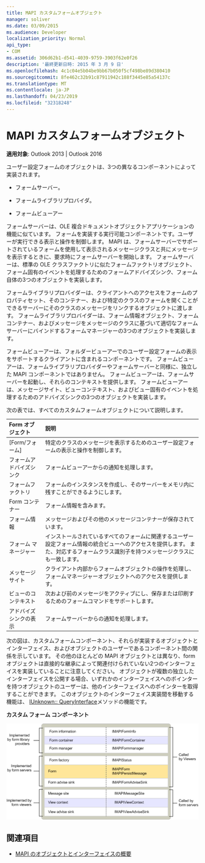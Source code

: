 ```yaml
---
title: MAPI カスタムフォームオブジェクト
manager: soliver
ms.date: 03/09/2015
ms.audience: Developer
localization_priority: Normal
api_type:
- COM
ms.assetid: 306d62b1-d541-4039-9759-3903f62e0f26
description: '最終更新日時: 2015 年 3 月 9 日'
ms.openlocfilehash: 4c1c04e5b04be9bb67b050f5cf498be89d380410
ms.sourcegitcommit: 8fe462c32b91c87911942c188f3445e85a54137c
ms.translationtype: MT
ms.contentlocale: ja-JP
ms.lasthandoff: 04/23/2019
ms.locfileid: "32318248"
---
```

# <a name="mapi-custom-form-objects"></a>MAPI カスタムフォームオブジェクト
  
**適用対象**: Outlook 2013 | Outlook 2016 
  
ユーザー設定フォームのオブジェクトは、3つの異なるコンポーネントによって実装されます。
  
- フォームサーバー。
    
- フォームライブラリプロバイダ。
    
- フォームビューアー
    
フォームサーバーは、OLE 複合ドキュメントオブジェクトアプリケーションの機能に似ています。 フォームを実装する実行可能コンポーネントです。ユーザーが実行できる表示と操作を制御します。 MAPI は、フォームサーバーでサポートされているフォームを使用して表示されるメッセージクラスと共にメッセージを表示するときに、要求時にフォームサーバーを開始します。 フォームサーバーは、標準の OLE クラスファクトリに似たフォームファクトリオブジェクト、フォーム固有のイベントを処理するためのフォームアドバイズシンク、フォーム自体の3つのオブジェクトを実装します。 
  
フォームライブラリプロバイダーは、クライアントへのアクセスをフォームのプロパティセット、そのコンテナー、および特定のクラスのフォームを開くことができるサーバーにそのクラスのメッセージをリンクするオブジェクトに渡します。 フォームライブラリプロバイダーは、フォーム情報オブジェクト、フォームコンテナー、およびメッセージをメッセージのクラスに基づいて適切なフォームサーバーにバインドするフォームマネージャーの3つのオブジェクトを実装します。
  
フォームビューアーは、フォルダービューアーでのユーザー設定フォームの表示をサポートするクライアントに含まれるコンポーネントです。 フォームビューアーは、フォームライブラリプロバイダーやフォームサーバーと同様に、独立した MAPI コンポーネントではありません。 フォームビューアーは、フォームサーバーを起動し、それらのコンテキストを提供します。 フォームビューアーは、メッセージサイト、ビューコンテキスト、およびビュー固有のイベントを処理するためのアドバイズシンクの3つのオブジェクトを実装します。
  
次の表では、すべてのカスタムフォームオブジェクトについて説明します。 
  
|**Form オブジェクト**|**説明**|
|:-----|:-----|
|[Form/フォーム]  <br/> |特定のクラスのメッセージを表示するためのユーザー設定フォームの表示と操作を制御します。  <br/> |
|フォームアドバイズシンク  <br/> |フォームビューアーからの通知を処理します。  <br/> |
|フォームファクトリ  <br/> |フォームのインスタンスを作成し、そのサーバーをメモリ内に残すことができるようにします。  <br/> |
|Form コンテナー  <br/> |フォーム情報を含みます。  <br/> |
|フォーム情報  <br/> |メッセージおよびその他のメッセージコンテナーが保存されています。  <br/> |
|フォーム マネージャー  <br/> |インストールされているすべてのフォームに関連するユーザー設定フォーム情報の統合ビューへのアクセスを提供します。 また、対応するフォームクラス識別子を持つメッセージクラスにも一致します。  <br/> |
|メッセージサイト  <br/> |クライアント内部からフォームオブジェクトの操作を処理し、フォームマネージャーオブジェクトへのアクセスを提供します。  <br/> |
|ビューのコンテキスト  <br/> |次および前のメッセージをアクティブにし、保存または印刷するためのフォームコマンドをサポートします。  <br/> |
|アドバイズシンクの表示  <br/> |フォームサーバーからの通知を処理します。  <br/> |
   
次の図は、カスタムフォームコンポーネント、それらが実装するオブジェクトとインターフェイス、およびオブジェクトのユーザーであるコンポーネント間の関係を示しています。 その他のほとんどの MAPI オブジェクトとは異なり、form オブジェクトは直接的な継承によって関連付けられていない2つのインターフェイスを実装していることに注意してください。 オブジェクトが複数の独立したインターフェイスを公開する場合、いずれかのインターフェイスへのポインターを持つオブジェクトのユーザーは、他のインターフェイスへのポインターを取得することができます。 このオブジェクトのインターフェイス実装間を移動する機能は、 [IUnknown:: QueryInterface](https://msdn.microsoft.com/library/54d5ff80-18db-43f2-b636-f93ac053146d%28Office.15%29.aspx)メソッドの機能です。 
  
**カスタム フォーム コンポーネント**
  
![カスタムフォームコンポーネント](media/amapi_67.gif "カスタムフォームコンポーネント")
  
## <a name="see-also"></a>関連項目

- [MAPI のオブジェクトとインターフェイスの概要](mapi-object-and-interface-overview.md)

